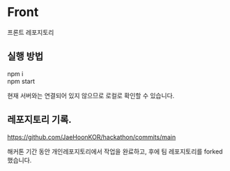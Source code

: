 # Front

프론트 레포지토리

## 실행 방법

npm i <br>
npm start

현재 서버와는 연결되어 있지 않으므로 로컬로 확인할 수 있습니다.

## 레포지토리 기록.

https://github.com/JaeHoonKOR/hackathon/commits/main

해커톤 기간 동안 개인레포지토리에서 작업을 완료하고, 후에 팀 레포지토리를 forked했습니다.
